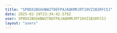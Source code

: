 ```yaml
---
title: "SP0DX2BGGHBW2T0EFPAJAQKMRJRT19VZ1B1RFC5J"
date: 2025-02-19T23:34:42.578Z
user: SP0DX2BGGHBW2T0EFPAJAQKMRJRT19VZ1B1RFC5J
layout: "users"
---
```

    